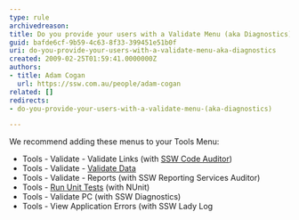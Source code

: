 ```yaml
---
type: rule
archivedreason: 
title: Do you provide your users with a Validate Menu (aka Diagnostics)?
guid: bafde6cf-9b59-4c63-8f33-399451e51b0f
uri: do-you-provide-your-users-with-a-validate-menu-aka-diagnostics
created: 2009-02-25T01:59:41.0000000Z
authors:
- title: Adam Cogan
  url: https://ssw.com.au/people/adam-cogan
related: []
redirects:
- do-you-provide-your-users-with-a-validate-menu-(aka-diagnostics)

---
```


We recommend adding these menus to your Tools Menu:

* Tools - Validate - Validate Links (with [SSW Code Auditor](https://codeauditor.com))
* Tools - Validate - [Validate Data](/menu-do-you-include-a-tools-validate-data)
* Tools - Validate - Reports (with SSW Reporting Services Auditor)
* Tools - [Run Unit Tests](rules-to-better-unit-tests) (with NUnit)
* Tools - Validate PC (with SSW Diagnostics)
* Tools - View Application Errors (with SSW Lady Log

<!--endintro-->

